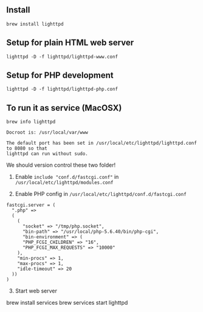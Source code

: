 ## Install

	brew install lighttpd

## Setup for plain HTML web server

	lighttpd -D -f lighttpd/lighttpd-www.conf

## Setup for PHP development

	lighttpd -D -f lighttpd/lighttpd-php.conf

## To run it as service (MacOSX)

```
brew info lighttpd

Docroot is: /usr/local/var/www

The default port has been set in /usr/local/etc/lighttpd/lighttpd.conf to 8080 so that
lighttpd can run without sudo.
```

We should version control these two folder!

1. Enable `include "conf.d/fastcgi.conf"` in `/usr/local/etc/lighttpd/modules.conf`

2. Enable PHP config in `/usr/local/etc/lighttpd/conf.d/fastcgi.conf`

  ```
  fastcgi.server = (
    ".php" =>
    (
      ( 
        "socket" => "/tmp/php.socket",
        "bin-path" => "/usr/local/php-5.6.40/bin/php-cgi",
        "bin-environment" => (
        "PHP_FCGI_CHILDREN" => "16",
        "PHP_FCGI_MAX_REQUESTS" => "10000"
      ),
      "min-procs" => 1,
      "max-procs" => 1,
      "idle-timeout" => 20
    ))
  )
  ```

3. Start web server

  brew install services
  brew services start lighttpd